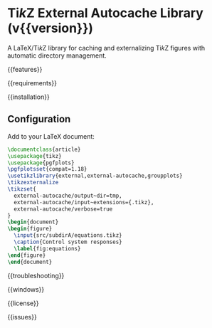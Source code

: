 # Ti*k*Z External Autocache Library (v{{version}})

A LaTeX/Ti*k*Z library for caching and externalizing Ti*k*Z figures with automatic directory management.

{{features}}

{{requirements}}

{{installation}}

## Configuration
Add to your LaTeX document:
```latex
\documentclass{article}
\usepackage{tikz}
\usepackage{pgfplots}
\pgfplotsset{compat=1.18}
\usetikzlibrary{external,external-autocache,groupplots}
\tikzexternalize
\tikzset{
  external-autocache/output~dir=tmp,
  external-autocache/input~extensions={.tikz},
  external-autocache/verbose=true
}
\begin{document}
\begin{figure}
  \input{src/subdirA/equations.tikz}
  \caption{Control system responses}
  \label{fig:equations}
\end{figure}
\end{document}
```

{{troubleshooting}}

{{windows}}

{{license}}

{{issues}}